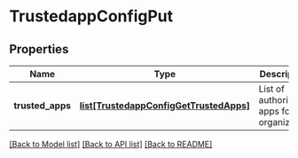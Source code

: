 # TrustedappConfigPut

## Properties
Name | Type | Description | Notes
------------ | ------------- | ------------- | -------------
**trusted_apps** | [**list[TrustedappConfigGetTrustedApps]**](TrustedappConfigGetTrustedApps.md) | List of authorized apps for the organization  | 

[[Back to Model list]](../README.md#documentation-for-models) [[Back to API list]](../README.md#documentation-for-api-endpoints) [[Back to README]](../README.md)

